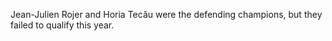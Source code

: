Jean-Julien Rojer and Horia Tecău were the defending champions, but they failed to qualify this year.
